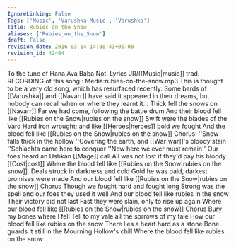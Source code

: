 ```yaml
---
IgnoreLinking: False
Tags: ['Music', 'Varushka-Music', 'Varushka']
Title: Rubies on the Snow
aliases: ['Rubies_on_the_Snow']
draft: False
revision_date: 2016-03-14 14:08:43+00:00
revision_id: 42464
---
```


To the tune of Hana Ava Baba Not. Lyrics JR/[[Music|music]] trad.
RECORDING of this song : Media:rubies-on-the-snow.mp3
This is thought to be a very old song, which has resurfaced recently. Some bards of [[Varushka]] and [[Navarr]] have said it appeared in their dreams, but nobody can recall when or where they learnt it...
Thick fell the snows on [[Navarr]]
Far we had come, following the battle drum
And their blood fell like [[Rubies on the Snow|rubies on the snow]]
Swift were the blades of the Vard
Hard iron wrought; and like [[Heroes|heroes]] bold we fought 
And the blood fell like [[Rubies on the Snow|rubies on the snow]]
Chorus:
''Snow falls thick in the hollow
''Covering the earth, and [[War|war]]'s bloody stain
''Schlachta came here to conquer
''Now here we ever must remain''
Our foes heard an Ushkan [[Mage]] call
All was not lost if they'd pay his bloody [[Cost|cost]]
Where the blood fell like [[Rubies on the Snow|rubies on the snow]].
Deals struck in darkness and cold
Gold he was paid, darkest promises were made
And our blood fell like [[Rubies on the Snow|rubies on the snow]]
Chorus
Though we fought hard and fought long
Strong was the spell and our foes they used it well
And our blood fell like rubies in the snow
Their victory did not last
Fast they were slain, only to rise up again
Where our blood fell like [[Rubies on the Snow|rubies on the snow]]
Chorus
Bury my bones where I fell
Tell to my vale all the sorrows of my tale
How our blood fell like rubies on the snow
There lies a heart hard as a stone
Bone guards it still in the Mourning Hollow's chill
Where the blood fell like rubies on the snow